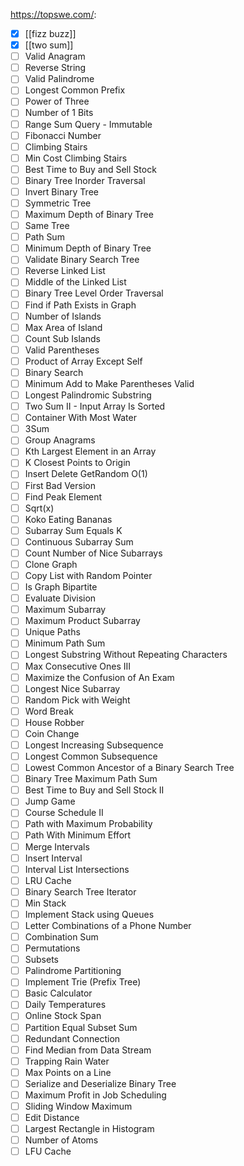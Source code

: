 https://topswe.com/:

- [x] [[fizz buzz]]
- [x] [[two sum]]
- [ ] Valid Anagram
- [ ] Reverse String
- [ ] Valid Palindrome
- [ ] Longest Common Prefix
- [ ] Power of Three
- [ ] Number of 1 Bits
- [ ] Range Sum Query - Immutable
- [ ] Fibonacci Number
- [ ] Climbing Stairs
- [ ] Min Cost Climbing Stairs
- [ ] Best Time to Buy and Sell Stock
- [ ] Binary Tree Inorder Traversal
- [ ] Invert Binary Tree
- [ ] Symmetric Tree
- [ ] Maximum Depth of Binary Tree
- [ ] Same Tree
- [ ] Path Sum
- [ ] Minimum Depth of Binary Tree
- [ ] Validate Binary Search Tree
- [ ] Reverse Linked List
- [ ] Middle of the Linked List
- [ ] Binary Tree Level Order Traversal
- [ ] Find if Path Exists in Graph
- [ ] Number of Islands
- [ ] Max Area of Island
- [ ] Count Sub Islands
- [ ] Valid Parentheses
- [ ] Product of Array Except Self
- [ ] Binary Search
- [ ] Minimum Add to Make Parentheses Valid
- [ ] Longest Palindromic Substring
- [ ] Two Sum II - Input Array Is Sorted
- [ ] Container With Most Water
- [ ] 3Sum
- [ ] Group Anagrams
- [ ] Kth Largest Element in an Array
- [ ] K Closest Points to Origin
- [ ] Insert Delete GetRandom O(1)
- [ ] First Bad Version
- [ ] Find Peak Element
- [ ] Sqrt(x)
- [ ] Koko Eating Bananas
- [ ] Subarray Sum Equals K
- [ ] Continuous Subarray Sum
- [ ] Count Number of Nice Subarrays
- [ ] Clone Graph
- [ ] Copy List with Random Pointer
- [ ] Is Graph Bipartite
- [ ] Evaluate Division
- [ ] Maximum Subarray
- [ ] Maximum Product Subarray
- [ ] Unique Paths
- [ ] Minimum Path Sum
- [ ] Longest Substring Without Repeating Characters
- [ ] Max Consecutive Ones III
- [ ] Maximize the Confusion of An Exam
- [ ] Longest Nice Subarray
- [ ] Random Pick with Weight
- [ ] Word Break
- [ ] House Robber
- [ ] Coin Change
- [ ] Longest Increasing Subsequence
- [ ] Longest Common Subsequence
- [ ] Lowest Common Ancestor of a Binary Search Tree
- [ ] Binary Tree Maximum Path Sum
- [ ] Best Time to Buy and Sell Stock II
- [ ] Jump Game
- [ ] Course Schedule II
- [ ] Path with Maximum Probability
- [ ] Path With Minimum Effort
- [ ] Merge Intervals
- [ ] Insert Interval
- [ ] Interval List Intersections
- [ ] LRU Cache
- [ ] Binary Search Tree Iterator
- [ ] Min Stack
- [ ] Implement Stack using Queues
- [ ] Letter Combinations of a Phone Number
- [ ] Combination Sum
- [ ] Permutations
- [ ] Subsets
- [ ] Palindrome Partitioning
- [ ] Implement Trie (Prefix Tree)
- [ ] Basic Calculator
- [ ] Daily Temperatures
- [ ] Online Stock Span
- [ ] Partition Equal Subset Sum
- [ ] Redundant Connection
- [ ] Find Median from Data Stream
- [ ] Trapping Rain Water
- [ ] Max Points on a Line
- [ ] Serialize and Deserialize Binary Tree
- [ ] Maximum Profit in Job Scheduling
- [ ] Sliding Window Maximum
- [ ] Edit Distance
- [ ] Largest Rectangle in Histogram
- [ ] Number of Atoms
- [ ] LFU Cache
